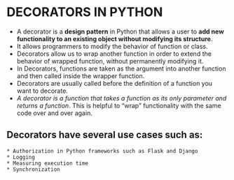 #       DECORATORS IN PYTHON
- A decorator is a **design pattern** in Python that allows a user to **add new functionality to an existing object without modifying its structure**.
- It allows programmers to modify the behavior of function or class.
- Decorators allow us to wrap another function in order to extend the behavior of wrapped function, without permanently modifying it.
- In Decorators, functions are taken as the argument into another function and then called inside the wrapper function.
- Decorators are usually called before the definition of a function you want to decorate.
- *A decorator is a function that takes a function as its only parameter and returns a function*. This is helpful to “wrap” functionality with the same code over and over again.

##		Decorators have several use cases such as:

	* Authorization in Python frameworks such as Flask and Django
	* Logging
	* Measuring execution time
	* Synchronization